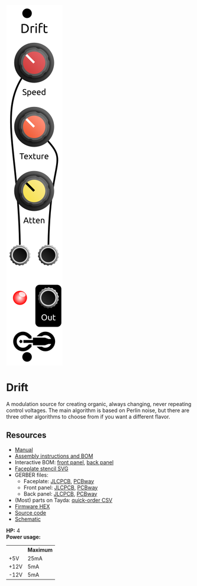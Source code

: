 <div class="fm-readme-container">
<div class="fm-row">

<img class="fm-readme-module-image" src="docs/images/drift.svg" />

<div class="fm-readme-text">

<h1>Drift</h1>

<p>A modulation source for creating organic, always changing, never repeating control voltages. The main algorithm is based on Perlin noise, but there are three other algorithms to choose from if you want a different flavor.</p>

<h2>Resources</h2>

<ul>
  <li><a href="https://quinnfreedman.github.io/fm-artifacts/Drift/drift_manual.pdf">Manual</a></li>
  <li><a href="https://quinnfreedman.github.io/modular/modules/Drift/docs/assembly_instructions">Assembly instructions and BOM</a></li>
  <li>Interactive BOM: <a href="https://quinnfreedman.github.io/fm-artifacts/Drift/drift_pcb_front_interactive_bom.html">front panel</a>, <a href="https://quinnfreedman.github.io/fm-artifacts/Drift/drift_pcb_back_interactive_bom.html">back panel</a></li>
  <li><a href="https://quinnfreedman.github.io/fm-artifacts/Drift/drift_faceplate.svg">Faceplate stencil SVG</a></li>
  <li>GERBER files:
    <ul>
      <li>Faceplate: <a href="https://quinnfreedman.github.io/fm-artifacts/Drift/drift_faceplate_jlcpcb.zip">JLCPCB</a>, <a href="https://quinnfreedman.github.io/fm-artifacts/Drift/drift_faceplate_pcbway.zip">PCBway</a></li>
      <li>Front panel: <a href="https://quinnfreedman.github.io/fm-artifacts/Drift/drift_pcb_front_jlcpcb.zip">JLCPCB</a>, <a href="https://quinnfreedman.github.io/fm-artifacts/Drift/drift_pcb_front_pcbway.zip">PCBway</a></li>
      <li>Back panel: <a href="https://quinnfreedman.github.io/fm-artifacts/Drift/drift_pcb_back_jlcpcb.zip">JLCPCB</a>, <a href="https://quinnfreedman.github.io/fm-artifacts/Drift/drift_pcb_back_pcbway.zip">PCBway</a></li>
    </ul>
  </li>
  <li>(Most) parts on Tayda: <a href="https://freemodular.org/modules/Drift/fm_drift_tayda_bom.csv">quick-order CSV</a></li>
  <li><a href="https://quinnfreedman.github.io/fm-artifacts/Drift/fm-drift.hex">Firmware HEX</a></li>
  <li><a href="https://github.com/QuinnFreedman/modular/tree/main/modules/Drift">Source code</a></li>
  <li><a href="https://quinnfreedman.github.io/fm-artifacts/Drift/drift_schematic.pdf">Schematic</a></li>
</ul>

</div>
</div>

<b>HP:</b> 4<br>
<b>Power usage:</b>
<table class="fm-current-table">
  <tr>
    <th></th>
    <th>Maximum</th>
  </tr>
  <tr>
    <td>+5V</td>
    <td>25mA</td>
  </tr>
  <tr>
    <td>+12V</td>
    <td>5mA</td>
  </tr>
  <tr>
    <td>-12V</td>
    <td>5mA</td>
  </tr>
</table>

</div>
